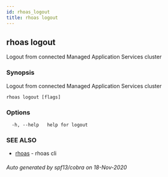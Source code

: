 ```yaml
---
id: rhoas_logout
title: rhoas logout
---
```

## rhoas logout

Logout from connected Managed Application Services cluster

### Synopsis

Logout from connected Managed Application Services cluster

```
rhoas logout [flags]
```

### Options

```
  -h, --help   help for logout
```

### SEE ALSO

* [rhoas](rhoas.md)	 - rhoas cli

###### Auto generated by spf13/cobra on 18-Nov-2020
